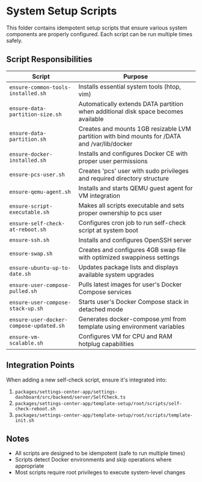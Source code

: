 # System Setup Scripts

This folder contains idempotent setup scripts that ensure various system components are properly configured. Each script can be run multiple times safely.

## Script Responsibilities

| Script | Purpose |
|--------|---------|
| `ensure-common-tools-installed.sh` | Installs essential system tools (htop, vim) |
| `ensure-data-partition-size.sh` | Automatically extends DATA partition when additional disk space becomes available |
| `ensure-data-partition.sh` | Creates and mounts 1GB resizable LVM partition with bind mounts for /DATA and /var/lib/docker |
| `ensure-docker-installed.sh` | Installs and configures Docker CE with proper user permissions |
| `ensure-pcs-user.sh` | Creates 'pcs' user with sudo privileges and required directory structure |
| `ensure-qemu-agent.sh` | Installs and starts QEMU guest agent for VM integration |
| `ensure-script-executable.sh` | Makes all scripts executable and sets proper ownership to pcs user |
| `ensure-self-check-at-reboot.sh` | Configures cron job to run self-check script at system boot |
| `ensure-ssh.sh` | Installs and configures OpenSSH server |
| `ensure-swap.sh` | Creates and configures 4GB swap file with optimized swappiness settings |
| `ensure-ubuntu-up-to-date.sh` | Updates package lists and displays available system upgrades |
| `ensure-user-compose-pulled.sh` | Pulls latest images for user's Docker Compose services |
| `ensure-user-compose-stack-up.sh` | Starts user's Docker Compose stack in detached mode |
| `ensure-user-docker-compose-updated.sh` | Generates docker-compose.yml from template using environment variables |
| `ensure-vm-scalable.sh` | Configures VM for CPU and RAM hotplug capabilities |

## Integration Points

When adding a new self-check script, ensure it's integrated into:

1. `packages/settings-center-app/settings-dashboard/src/backend/server/SelfCheck.ts`
2. `packages/settings-center-app/template-setup/root/scripts/self-check-reboot.sh`
3. `packages/settings-center-app/template-setup/root/scripts/template-init.sh`

## Notes

- All scripts are designed to be idempotent (safe to run multiple times)
- Scripts detect Docker environments and skip operations where appropriate
- Most scripts require root privileges to execute system-level changes